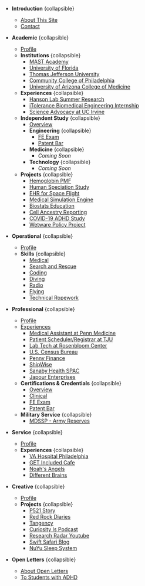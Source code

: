 * **Introduction** {collapsible}
  * [About This Site](docs/introduction.md)
  * [Contact](docs/contact.md)

* **Academic** {collapsible}
  * [Profile](docs/academic/profile.md)
  * **Institutions** {collapsible}
    * [MAST Academy](docs/academic/institutions/mast-academy.md)
    * [University of Florida](docs/academic/institutions/university-of-florida.md)
    * [Thomas Jefferson University](docs/academic/institutions/thomas-jefferson.md)
    * [Community College of Philadelphia](docs/academic/institutions/community-college-philadelphia.md)
    * [University of Arizona College of Medicine](docs/academic/institutions/ua-medicine.md)
  * **Experiences** {collapsible}
    * [Hanson Lab Summer Research](docs/academic/experiences/hanson-lab.md)
    * [iTolerance Biomedical Engineering Internship](docs/academic/experiences/itolerance.md)
    * [Science Advocacy at UC Irvine](docs/academic/experiences/science-advocacy-uci.md)
  * **Independent Study** {collapsible}
    * [Overview](docs/academic/independent-study/overview.md)
    * **Engineering** {collapsible}
      * [FE Exam](docs/academic/independent-study/engineering/fe-exam.md)
      * [Patent Bar](docs/academic/independent-study/engineering/patent-bar.md)
    * **Medicine** {collapsible}
      * *Coming Soon*
    * **Technology** {collapsible}
      * *Coming Soon*
  * **Projects** {collapsible}
    * [Hemoglobin PMF](docs/academic/projects/hemoglobin-pmf.md)
    * [Human Speciation Study](docs/academic/projects/human-speciation.md)
    * [EHR for Space Flight](docs/academic/projects/ehr-space.md)
    * [Medical Simulation Engine](docs/academic/projects/med-sim-engine.md)
    * [Biostats Education](docs/academic/projects/biostats-education.md)
    * [Cell Ancestry Reporting](docs/academic/projects/cell-ancestry-reporting.md)
    * [COVID-19 ADHD Study](docs/academic/projects/covid-adhd-study.md)
    * [Wetware Policy Project](docs/academic/projects/wetware-policy.md)

* **Operational** {collapsible}
  * [Profile](docs/operational/profile.md)
  * **Skills** {collapsible}
    * [Medical](docs/operational/skills/medical.md)
    * [Search and Rescue](docs/operational/skills/search-rescue.md)
    * [Coding](docs/operational/skills/coding.md)
    * [Diving](docs/operational/skills/diving.md)
    * [Radio](docs/operational/skills/radio.md)
    * [Flying](docs/operational/skills/flying.md)
    * [Technical Ropework](docs/operational/skills/ropework.md)

* **Professional** {collapsible}
  * [Profile](docs/professional/profile.md)
  * [Experiences](docs/professional/experiences.md)
    * [Medical Assistant at Penn Medicine](docs/professional/experiences/uphs-ma.md)
    * [Patient Scheduler/Registrar at TJU](docs/professional/experiences/patient-registrar.md)
    * [Lab Tech at Rosenbloom Center](docs/professional/experiences/rosenbloom-lab.md)
    * [U.S. Census Bureau](docs/professional/experiences/census-bureau.md)
    * [Penny Finance](docs/professional/experiences/penny-finance.md)
    * [ShipWise](docs/professional/experiences/shipwise.md)
    * [Sanaby Health SPAC](docs/professional/experiences/sanaby-health.md)
    * [Japour Enterprises](docs/professional/experiences/japour-enterprises.md)
  * **Certifications & Credentials** {collapsible}
    * [Overview](docs/professional/certifications/overview.md)
    * [Clinical](docs/professional/certifications/clinical.md)
    * [FE Exam](docs/professional/certifications/fe-exam.md)
    * [Patent Bar](docs/professional/certifications/patent-bar.md)
  * **Military Service** {collapsible}
    * [MDSSP - Army Reserves](docs/professional/military-service/mdssp.md)

* **Service** {collapsible}
  * [Profile](docs/service/profile.md)
  * **Experiences** {collapsible}
    * [VA Hospital Philadelphia](docs/service/experiences/va-hospital.md)
    * [GET Included Cafe](docs/service/experiences/get-included-cafe.md)
    * [Noah's Angels](docs/service/experiences/noahs-angels.md)
    * [Different Brains](docs/service/experiences/different-brains.md)

* **Creative** {collapsible}
  * [Profile](docs/creative/profile.md)
  * **Projects** {collapsible}
    * [P521 Story](docs/creative/projects/p521-story.md)
    * [Red Rock Diaries](docs/creative/projects/red-rock-diaries.md)
    * [Tangency](docs/creative/projects/tangency.md)
    * [Curiosity Is Podcast](docs/creative/projects/curiosity-is.md)
    * [Research Radar Youtube](docs/creative/projects/research-radar.md)
    * [Swift Safari Blog](docs/creative/projects/swift-safari.md)
    * [NuYu Sleep System](docs/creative/projects/nuyu-sleep-system.md)

* **Open Letters** {collapsible}
  * [About Open Letters](docs/open-letters/profile.md)
  * [To Students with ADHD](docs/open-letters/to-students-with-adhd.md)